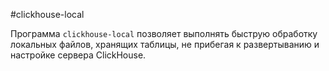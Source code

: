<a name="utils-clickhouse-local"></a>

#clickhouse-local

Программа `clickhouse-local` позволяет выполнять быструю обработку локальных файлов, хранящих таблицы, не прибегая к развертыванию и настройке сервера ClickHouse.
